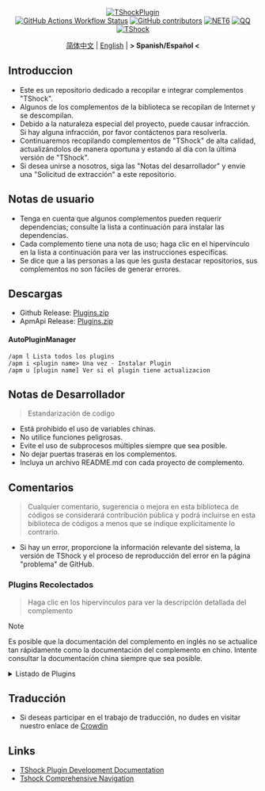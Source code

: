<div align="center">
  
[![TShockPlugin](https://socialify.git.ci/UnrealMultiple/TShockPlugin/image?description=1&descriptionEditable=A%20TShock%20Chinese%20Plugin%20Collection%20Repository&forks=1&issues=1&language=1&logo=https%3A%2F%2Fgithub.com%2FUnrealMultiple%2FTShockPlugin%2Fblob%2Fmaster%2Ficon.png%3Fraw%3Dtrue&name=1&pattern=Circuit%20Board&pulls=1&stargazers=1&theme=Auto)](https://github.com/UnrealMultiple/TShockPlugin)  
[![GitHub Actions Workflow Status](https://img.shields.io/github/actions/workflow/status/UnrealMultiple/TShockPlugin/.github%2Fworkflows%2Fbuild.yml)](https://github.com/UnrealMultiple/TShockPlugin/actions)
[![GitHub contributors](https://img.shields.io/github/contributors/UnrealMultiple/TShockPlugin?style=flat)](https://github.com/UnrealMultiple/TShockPlugin/graphs/contributors)
[![NET6](https://img.shields.io/badge/Core-%20.NET_6-blue)](https://dotnet.microsoft.com/zh-cn/)
[![QQ](https://img.shields.io/badge/QQ-EB1923?logo=tencent-qq&logoColor=white)](https://qm.qq.com/cgi-bin/qm/qr?k=54tOesIU5g13yVBNFIuMBQ6AzjgE6f0m&jump_from=webapi&authKey=6jzafzJEqQGzq7b2mAHBw+Ws5uOdl83iIu7CvFmrfm/Xxbo2kNHKSNXJvDGYxhSW)
[![TShock](https://img.shields.io/badge/TShock5.2.0-2B579A.svg?&logo=TShock&logoColor=white)](https://github.com/Pryaxis/TShock)

[简体中文](README.md) | [English](README.en-US.md) | **&gt; Spanish/Español &lt;**

</div>

## Introduccion
- Este es un repositorio dedicado a recopilar e integrar complementos "TShock".
- Algunos de los complementos de la biblioteca se recopilan de Internet y se descompilan.
- Debido a la naturaleza especial del proyecto, puede causar infracción. Si hay alguna infracción, por favor contáctenos para resolverla.
- Continuaremos recopilando complementos de "TShock" de alta calidad, actualizándolos de manera oportuna y estando al día con la última versión de "TShock".
- Si desea unirse a nosotros, siga las "Notas del desarrollador" y envíe una "Solicitud de extracción" a este repositorio.


## Notas de usuario

- Tenga en cuenta que algunos complementos pueden requerir dependencias; consulte la lista a continuación para instalar las dependencias.
- Cada complemento tiene una nota de uso; haga clic en el hipervínculo en la lista a continuación para ver las instrucciones específicas.
- Se dice que a las personas a las que les gusta destacar repositorios, sus complementos no son fáciles de generar errores.

## Descargas

- Github Release: [Plugins.zip](https://github.com/UnrealMultiple/TShockPlugin/releases/download/V1.0.0.0/Plugins.zip)
- ApmApi Release: [Plugins.zip](http://api.terraria.ink:11434/plugin/get_all_plugins)

#### AutoPluginManager
    /apm l Lista todos los plugins
    /apm i <plugin name> Una vez - Instalar Plugin
    /apm u [plugin name] Ver si el plugin tiene actualizacion

## Notas de Desarrollador

> Estandarización de codigo

- Está prohibido el uso de variables chinas.
- No utilice funciones peligrosas.
- Evite el uso de subprocesos múltiples siempre que sea posible.
- No dejar puertas traseras en los complementos.
- Incluya un archivo README.md con cada proyecto de complemento.

## Comentarios

> Cualquier comentario, sugerencia o mejora en esta biblioteca de códigos se considerará contribución pública y podrá incluirse en esta biblioteca de códigos a menos que se indique explícitamente lo contrario.

- Si hay un error, proporcione la información relevante del sistema, la versión de TShock y el proceso de reproducción del error en la página "problema" de GitHub.

### Plugins Recolectados

> Haga clic en los hipervínculos para ver la descripción detallada del complemento

> [!NOTE]
> Es posible que la documentación del complemento en inglés no se actualice tan rápidamente como la documentación del complemento en chino.
> Intente consultar la documentación china siempre que sea posible.

<Details>
<Summary>Listado de Plugins</Summary>

| Nombre del plugin | Porcentaje de traducción | Descripcion del Plugin  | Dependencias |
| :-: | :-: | :-: | :-: |
| [AdditionalPylons](./src/AdditionalPylons/README.md) | 90.0% | Colocar más pilones | [LazyAPI](./src/LazyAPI/README.md) |
| [AIChatPlugin](./src/AIChatPlugin/README.md) | 0.0% | AI聊天插件 |  |
| [AnnouncementBoxPlus](./src/AnnouncementBoxPlus/README.md) | 0.0% | Mejora la funcionalidad de la caja de anuncios | [LazyAPI](./src/LazyAPI/README.md) |
| [AutoAirItem](./src/AutoAirItem/README.md) | 0.0% | Botes de basura automáticos | [LazyAPI](./src/LazyAPI/README.md) |
| [AutoBroadcast](./src/AutoBroadcast/README.md) | 0.0% | Transmisión automática | [LazyAPI](./src/LazyAPI/README.md) |
| [AutoClear](./src/AutoClear/README.md) | 0.0% | Limpieza automática inteligente | [LazyAPI](./src/LazyAPI/README.md) |
| [AutoFish](./src/AutoFish/README.md) | 0.0% | Pesca automática | [LazyAPI](./src/LazyAPI/README.md) |
| [AutoPluginManager](./src/AutoPluginManager/README.es-ES.md) | 69.1% | Actualice los complementos automáticamente con una sola tecla |  |
| [AutoReset](./src/AutoReset/README.md) | 0.0% | Reinicio completamente automático | [LazyAPI](./src/LazyAPI/README.md) |
| [AutoStoreItems](./src/AutoStoreItems/README.md) | 0.0% | Almacenamiento automático | [LazyAPI](./src/LazyAPI/README.md) |
| [AutoTeam](./src/AutoTeam/README.md) | 0.0% | Formación automática de equipos | [LazyAPI](./src/LazyAPI/README.md) |
| [Back](./src/Back/README.md) | 0.0% | Regresar al punto de muerte | [LazyAPI](./src/LazyAPI/README.md) |
| [BagPing](./src/BagPing/README.md) | 0.0% | Marcar las bolsas de tesoro en el mapa |  |
| [BanNpc](./src/BanNpc/README.md) | 0.0% | Previene la generación de monstruos | [LazyAPI](./src/LazyAPI/README.md) |
| [BedSet](./src/BedSet/README.md) | 0.0% | Establecer y registrar puntos de resurrección | [LazyAPI](./src/LazyAPI/README.md) |
| [BetterWhitelist](./src/BetterWhitelist/README.md) | 0.0% | Plugin de lista blanca | [LazyAPI](./src/LazyAPI/README.md) |
| [BridgeBuilder](./src/BridgeBuilder/README.md) | 0.0% | Construcción rápida de puentes | [LazyAPI](./src/LazyAPI/README.md) |
| [BuildMaster](./src/BuildMaster/README.md) | 0.0% | Modo Maestro Constructor para el Mini Juego Red Bean | [MiniGamesAPI](./src/MiniGamesAPI/README.md) |
| [CaiBot](./src/CaiBot/README.md) | 0.0% | Plugin adaptador CaiBot (Only support QQ) |  |
| [CaiBotLite](./src/CaiBotLite/README.md) | 0.0% | Plugin adaptador CaiBot (Only support QQ) |  |
| [CaiCustomEmojiCommand](./src/CaiCustomEmojiCommand/README.md) | 0.0% | Comando de emoji personalizado | [LazyAPI](./src/LazyAPI/README.md) |
| [CaiLib](./src/CaiLib/README.md) | 0.0% | Biblioteca de precarga de Cai | [SixLabors.ImageSharp]() |
| [CaiPacketDebug](./src/CaiPacketDebug/README.md) | 0.0% | Herramienta de depuración de paquetes Cai | [LazyAPI](./src/LazyAPI/README.md) [TrProtocol]() |
| [CaiRewardChest](./src/CaiRewardChest/README.md) | 0.0% | Convierte cofres generados naturalmente en cofres de recompensa que todos pueden reclamar una vez | [linq2db]() [LazyAPI](./src/LazyAPI/README.md) |
| [CGive](./src/CGive/README.md) | 0.0% | Comandos fuera de línea |  |
| [Challenger](./src/Challenger/README.md) | 100.0% | Modo Challenger |  |
| [Chameleon](./src/Chameleon/README.md) | 0.0% | Inicia sesión antes de entrar al servidor | [LazyAPI](./src/LazyAPI/README.md) |
| [ChattyBridge](./src/ChattyBridge/README.md) | 0.0% | Usado para el chat entre servidores | [LazyAPI](./src/LazyAPI/README.md) |
| [ChestRestore](./src/ChestRestore/README.md) | 0.0% | Objetos infinitos en servidores de recursos |  |
| [Chireiden.TShock.Omni](https://github.com/sgkoishi/yaaiomni/blob/master/README.md) | 0.0% | Otro plugin misceláneo para TShock - la parte central |  |
| [Chireiden.TShock.Omni.Misc](https://github.com/sgkoishi/yaaiomni/blob/master/README.md) | 0.0% | Otro plugin misceláneo para TShock - la parte miscelánea | [Chireiden.TShock.Omni](https://github.com/sgkoishi/yaaiomni/blob/master/README.md) |
| [CNPCShop](./src/CNPCShop/README.md) | 0.0% | Tienda personalizada de NPC |  |
| [ConsoleSql](./src/ConsoleSql/README.md) | 0.0% | Ejecutar sentencias SQL en la consola |  |
| [ConvertWorld](./src/ConvertWorld/README.md) | 0.0% | Convertir objetos del mundo al derrotar monstruos |  |
| [CreateSpawn](./src/CreateSpawn/README.md) | 0.0% | Generación de puntos de aparición | [LazyAPI](./src/LazyAPI/README.md) |
| [CriticalHit](./src/CriticalHit/README.md) | 0.0% | Indicación de golpe crítico |  |
| [Crossplay](https://github.com/UnrealMultiple/Crossplay/blob/main/README.md) | 0.0% | Permite el juego multiplataforma |  |
| [CustomMonster](./src/CustomMonster/README.md) | 0.0% | Personalizar, modificar y generar monstruos y jefes  |  |
| [DamageRuleLoot](./src/DamageRuleLoot/README.md) | 0.0% | Determinar la bolsa de tesoro caída basada en la relación de daño y transferir el cálculo de daño |  |
| [DamageStatistic](./src/DamageStatistic/README.md) | 100.0% | Mostrar el daño causado por cada jugador después de cada pelea de jefe |  |
| [DataSync](./src/DataSync/README.md) | 0.0% | Sincronización de progreso |  |
| [DeathDrop](./src/DeathDrop/README.md) | 100.0% | Botín aleatorio y personalizado al morir un monstruo |  |
| [DisableMonsLoot](./src/DisableMonsLoot/README.md) | 11.1% | Prohibir el botín de monstruos |  |
| [DonotFuck](./src/DonotFuck/README.md) | 15.0% | Prevenir groserías | [LazyAPI](./src/LazyAPI/README.md) |
| [DTEntryBlock](./src/DTEntryBlock/README.md) | 0.0% | Prevenir la entrada a mazmorras o templos |  |
| [Dummy](./src/Dummy/README.md) | 0.0% | Servidor de Pruebas (Ficticio) Para TEST | [LazyAPI](./src/LazyAPI/README.md) [TrProtocol]() |
| [DumpTerrariaID](./src/DumpTerrariaID/README.md) | 0.0% | Volcar las ID de Terraria |  |
| [DwTP](./src/DwTP/README.md) | 0.0% | Teletransportación por posicionamiento |  |
| [Economics.Deal](./src/Economics.Deal/README.md) | 0.0% | Plugin de comercio | [EconomicsAPI](./src/EconomicsAPI/README.md) |
| [Economics.NPC](./src/Economics.NPC/README.md) | 0.0% | Recompensas personalizadas de monstruos | [EconomicsAPI](./src/EconomicsAPI/README.md) |
| [Economics.Projectile](./src/Economics.Projectile/README.md) | 0.0% | Proyectiles personalizados | [EconomicsAPI](./src/EconomicsAPI/README.md) [Economics.RPG](./src/Economics.RPG/README.md) |
| [Economics.Regain](./src/Economics.Regain/README.md) | 0.0% | Reciclaje de objetos | [EconomicsAPI](./src/EconomicsAPI/README.md) |
| [Economics.RPG](./src/Economics.RPG/README.md) | 0.0% | Plugin RPG | [EconomicsAPI](./src/EconomicsAPI/README.md) |
| [Economics.Shop](./src/Economics.Shop/README.md) | 0.0% | Plugin de tienda | [EconomicsAPI](./src/EconomicsAPI/README.md) [Economics.RPG](./src/Economics.RPG/README.md) |
| [Economics.Skill](./src/Economics.Skill/README.md) | 0.0% | Plugin de habilidades | [EconomicsAPI](./src/EconomicsAPI/README.md) [Jint]() [Economics.RPG](./src/Economics.RPG/README.md) |
| [Economics.Task](./src/Economics.Task/README.md) | 0.0% | Plugin de tareas | [EconomicsAPI](./src/EconomicsAPI/README.md) [Economics.RPG](./src/Economics.RPG/README.md) |
| [Economics.WeaponPlus](./src/Economics.WeaponPlus/README.md) | 0.0% | Mejora de armas | [EconomicsAPI](./src/EconomicsAPI/README.md) |
| [EconomicsAPI](./src/EconomicsAPI/README.md) | 0.0% | Plugin económico |  |
| [EndureBoost](./src/EndureBoost/README.md) | 0.0% | Otorga un buff específico cuando el jugador tiene una cantidad determinada de objetos |  |
| [EssentialsPlus](./src/EssentialsPlus/README.es-ES.md) | 99.2% | Comandos de gestión adicionales | [LazyAPI](./src/LazyAPI/README.md) |
| [Ezperm](./src/Ezperm/README.md) | 0.0% | Cambio por lotes de permisos | [LazyAPI](./src/LazyAPI/README.md) |
| [FishShop](https://github.com/UnrealMultiple/TShockFishShop/blob/master/README.md) | 0.0% | Tienda de peces |  |
| [GenerateMap](./src/GenerateMap/README.md) | 0.0% | Generar imágenes de mapas | [CaiLib](./src/CaiLib/README.md) |
| [GolfRewards](./src/GolfRewards/README.md) | 0.0% | Recompensas de golf |  |
| [GoodNight](./src/GoodNight/README.md) | 0.0% | Toque de queda |  |
| [HardPlayerDrop](./src/HardPlayerDrop/README.md) | 0.0% | Los jugadores en modo Hardcore sueltan corazones de vida al morir |  |
| [HelpPlus](./src/HelpPlus/README.md) | 0.0% | Corrige y mejora el comando de ayuda |  |
| [History](./src/History/README.md) | 0.0% | Registra un historial en formato de tabla |  |
| [HouseRegion](./src/HouseRegion/README.md) | 0.0% | Plugin de reclamación de tierras | [LazyAPI](./src/LazyAPI/README.md) |
| [Invincibility](./src/Invincibility/README.md) | 0.0% | Invencibilidad limitada en el tiempo |  |
| [ItemBox](./src/ItemBox/README.md) | 0.0% | Inventario fuera de línea |  |
| [ItemDecoration](./src/ItemDecoration/README.es-ES.md) | 100.0% | Muestra el spryte y texto de info y damage del item seleccionado | [LazyAPI](./src/LazyAPI/README.md) |
| [ItemPreserver](./src/ItemPreserver/README.md) | 50.0% | Conserva ítems específicos de la consumición |  |
| [JourneyUnlock](./src/JourneyUnlock/README.md) | 6.3% | Desbloquea ítems del modo Journey |  |
| [Lagrange.XocMat.Adapter](./src/Lagrange.XocMat.Adapter/README.md) | 100.0% | Plugin adaptador para el bot Lagrange.XocMat | [SixLabors.ImageSharp]() |
| [LazyAPI](./src/LazyAPI/README.md) | 0.0% | Biblioteca base para plugins | [linq2db]() |
| [LifemaxExtra](./src/LifemaxExtra/README.md) | 0.0% | Comer más frutas/cristales de vida | [LazyAPI](./src/LazyAPI/README.md) |
| [ListPlugins](./src/ListPlugins/README.md) | 16.7% | Lista los plugins instalados |  |
| [MapTp](./src/MapTp/README.md) | 100.0% | Teletransportarse con doble clic en el mapa |  |
| [MiniGamesAPI](./src/MiniGamesAPI/README.md) | 0.0% | API para el mini-juego de pasta de frijol |  |
| [ModifyWeapons](./src/ModifyWeapons/README.md) | 0.0% | Deje que los jugadores realicen dos Sprint | [LazyAPI](./src/LazyAPI/README.md) |
| [MonsterRegen](./src/MonsterRegen/README.md) | 0.0% | Regeneración de progreso de monstruos |  |
| [MusicPlayer](./src/MusicPlayer/README.md) | 0.0% | Reproductor de música simple |  |
| [Noagent](./src/Noagent/README.md) | 0.0% | Prohíbe que las IPs de proxy ingresen al servidor |  |
| [NormalDropsBags](./src/NormalDropsBags/README.md) | 0.0% | Suelta bolsas de tesoros en dificultad normal |  |
| [NoteWall](./src/NoteWall/README.md) | 0.0% | Los jugadores pueden dejar y ver notas aquí. | [LazyAPI](./src/LazyAPI/README.md) [linq2db]() |
| [OnlineGiftPackage](./src/OnlineGiftPackage/README.md) | 0.0% | Paquete de regalos en línea |  |
| [PacketsStop](./src/PacketsStop/README.md) | 0.0% | Interceptación de paquetes |  |
| [PermaBuff](./src/PermaBuff/README.md) | 0.0% | Buff permanente |  |
| [PerPlayerLoot](./src/PerPlayerLoot/README.md) | 0.0% | Cofre separado para el botín del jugador |  |
| [PersonalPermission](./src/PersonalPermission/README.md) | 0.0% | Establece permisos individualmente para los jugadores |  |
| [Platform](./src/Platform/README.md) | 0.0% | Determina el dispositivo del jugador |  |
| [PlayerManager](https://github.com/UnrealMultiple/TShockPlayerManager/blob/master/README.md) | 0.0% | Administrador de jugadores de Hufang |  |
| [PlayerRandomSwapper](./src/PlayerRandomSwapper/README.md) | 0.0% | Intercambio de posiciones aleatorio de jugadores | [LazyAPI](./src/LazyAPI/README.md) |
| [PlayerSpeed](./src/PlayerSpeed/README.md) | 0.0% | Interceptación de paquetes | [LazyAPI](./src/LazyAPI/README.md) |
| [ProgressBag](./src/ProgressBag/README.md) | 0.0% | Paquete de progreso | [LazyAPI](./src/LazyAPI/README.md) |
| [ProgressControls](./src/ProgressControls/README.md) | 0.0% | Planificador (Automatiza el control del servidor) |  |
| [ProgressRestrict](./src/ProgressRestrict/README.md) | 0.0% | Detección de super progreso | [DataSync](./src/DataSync/README.md) |
| [ProxyProtocolSocket](./src/ProxyProtocolSocket/README.md) | 0.0% | Acepta conexiones de protocolo proxy |  |
| [PvPer](./src/PvPer/README.md) | 0.0% | Sistema de duelos |  |
| [RainbowChat](./src/RainbowChat/README.md) | 0.0% | Colores aleatorios en el chat |  |
| [RandomBroadcast](./src/RandomBroadcast/README.md) | 0.0% | Transmisión aleatoria |  |
| [RandRespawn](./src/RandRespawn/README.md) | 0.0% | Punto de aparición aleatorio |  |
| [RealTime](./src/RealTime/README.md) | 0.0% | Sincroniza la hora del servidor con la hora real |  |
| [RebirthCoin](./src/RebirthCoin/README.md) | 0.0% | Consume ítems designados para revivir al jugador |  |
| [RecipesBrowser](./src/RecipesBrowser/README.md) | 0.0% | Mesa de trabajo |  |
| [ReFishTask](./src/ReFishTask/README.md) | 0.0% | Refresca automáticamente las tareas del pescador |  |
| [RegionView](./src/RegionView/README.md) | 0.0% | Muestra los límites de las áreas |  |
| [Respawn](./src/Respawn/README.md) | 0.0% | Reaparece en el lugar de la muerte |  |
| [RestInventory](./src/RestInventory/README.md) | 0.0% | Proporciona una interfaz de consulta REST para la mochila |  |
| [ReverseWorld](./src/ReverseWorld/README.md) | 0.0% | Complemento de Inversión del Mundo y Colocación de Minas Terrestres |  |
| [RolesModifying](./src/RolesModifying/README.md) | 0.0% | Modificar mochila del jugador |  |
| [Sandstorm](./src/Sandstorm/README.md) | 0.0% | Alterna la tormenta de arena |  |
| [ServerTools](./src/ServerTools/README.md) | 0.0% | Herramientas de administración del servidor | [LazyAPI](./src/LazyAPI/README.md) [linq2db]() |
| [SessionSentinel](./src/SessionSentinel/README.md) | 0.0% | Maneja jugadores que no envían paquetes de datos por mucho tiempo |  |
| [ShortCommand](./src/ShortCommand/README.md) | 0.0% | Comando corto |  |
| [ShowArmors](./src/ShowArmors/README.md) | 0.0% | Muestra la barra de equipo |  |
| [SignInSign](./src/SignInSign/README.md) | 0.0% | Plugin de inicio de sesión con cartel |  |
| [SimultaneousUseFix](./src/SimultaneousUseFix/README.md) | 0.0% | Resuelve problemas como el martillo doble atascado y la metralleta de estrellas | [Chireiden.TShock.Omni](https://github.com/sgkoishi/yaaiomni/blob/master/README.md) |
| [SmartRegions](./src/SmartRegions/README.md) | 0.0% | Regiones inteligentes |  |
| [SpawnInfra](./src/SpawnInfra/README.md) | 0.0% | Genera infraestructura básica |  |
| [SpclPerm](./src/SpclPerm/README.md) | 0.0% | Privilegios del propietario del servidor |  |
| [StatusTextManager](./src/StatusTextManager/README.md) | 100.0% | Plugin para gestionar el texto de estado en PC |  |
| [SurfaceBlock](./src/SurfaceBlock/README.md) | 0.0% | Prohibir proyectiles en la superficie  | [LazyAPI](./src/LazyAPI/README.md) |
| [SurvivalCrisis](./src/SurvivalCrisis/README.md) | 0.0% | 'Among Us' como un juego'' |  |
| [SwitchCommands](./src/SwitchCommands/README.md) | 0.0% | Ejecuta comandos en regiones |  |
| [TeleportRequest](./src/TeleportRequest/README.md) | 0.0% | Solicitud de teletransporte |  |
| [TimeRate](./src/TimeRate/README.md) | 0.0% | Modifica la aceleración del tiempo usando comandos, y soporta el sueño de los jugadores para activar eventos |  |
| [TimerKeeper](./src/TimerKeeper/README.md) | 0.0% | Guarda el estado del temporizador |  |
| [TownNPCHomes](./src/TownNPCHomes/README.md) | 0.0% | Casa rápida de NPC |  |
| [TShockConfigMultiLang](./src/TShockConfigMultiLang/README.md) | 0.0% | Localización del idioma de configuración de TShock | [LazyAPI](./src/LazyAPI/README.md) |
| [UnseenInventory](./src/UnseenInventory/README.md) | 0.0% | Permite que el servidor genere ítems "inobtenibles" |  |
| [VBY.Common](https://github.com/UnrealMultiple/MyPlugin/blob/master/docs/VBY.Common.md) | 0.0% | Biblioteca base para plugins VBY |  |
| [VBY.GameContentModify](https://github.com/UnrealMultiple/MyPlugin/blob/master/docs/VBY.GameContentModify.md) | 0.0% | Modificaciones personalizables para cierto contenido del juego (super) | [VBY.Common](https://github.com/UnrealMultiple/MyPlugin/blob/master/docs/VBY.Common.md) |
| [VBY.OtherCommand](https://github.com/UnrealMultiple/MyPlugin/blob/master/docs/VBY.OtherCommand.md) | 0.0% | Proveer algunos otros comandos auxiliares | [VBY.Common](https://github.com/UnrealMultiple/MyPlugin/blob/master/docs/VBY.Common.md) |
| [VBY.PluginLoader](https://github.com/UnrealMultiple/MyPlugin/blob/master/docs/VBY.PluginLoader.md) | 0.0% | Un cargador de plugins que permite la recarga en caliente |  |
| [VBY.PluginLoaderAutoReload](https://github.com/UnrealMultiple/MyPlugin/blob/master/docs/VBY.PluginLoaderAutoReload.md) | 0.0% | VBY.PluginLoader的扩展, 自动热重载插件 | [VBY.PluginLoader](https://github.com/UnrealMultiple/MyPlugin/blob/master/docs/VBY.PluginLoader.md) |
| [VeinMiner](./src/VeinMiner/README.md) | 0.0% | Minado en cadena |  |
| [VotePlus](./src/VotePlus/README.md) | 96.1% | Votación multifuncional |  |
| [WeaponPlus](./src/WeaponPlus/README.md) | 100.0% | Versión de monedas para mejorar armas |  |
| [WikiLangPackLoader](./src/WikiLangPackLoader/README.md) | 100.0% | Cargue el paquete de idioma wiki para el servidor. |  |
| [WorldModify](https://github.com/UnrealMultiple/TShockWorldModify/blob/master/README.md) | 0.0% | Editor del mundo, permite modificar la mayoría de los parámetros del mundo |  |
| [ZHIPlayerManager](./src/ZHIPlayerManager/README.md) | 66.1% | Plugin de gestión de jugadores de Zhi |  |

</Details>

## Traducción

- Si deseas participar en el trabajo de traducción, no dudes en visitar nuestro enlace de [Crowdin](https://es.crowdin.com/project/tshock-chinese-plugin)

## Links

- [TShock Plugin Development Documentation](https://github.com/ACaiCat/TShockPluginDocument)
- [Tshock Comprehensive Navigation](https://github.com/UnrealMultiple/Tshock-nav)
